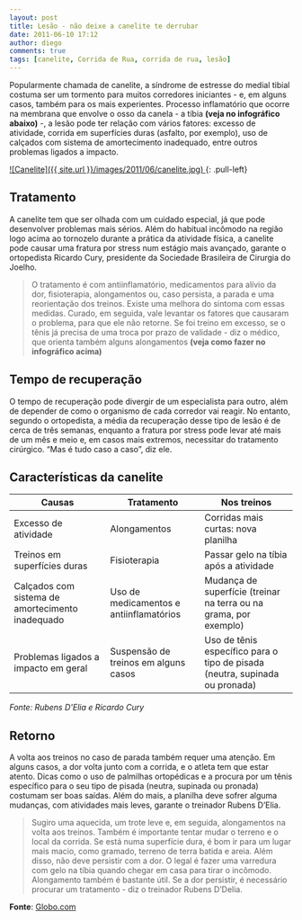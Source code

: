 ```yaml
---
layout: post
title: Lesão - não deixe a canelite te derrubar
date: 2011-06-10 17:12
author: diego
comments: true
tags: [canelite, Corrida de Rua, corrida de rua, lesão]
---
```


Popularmente chamada de canelite, a síndrome de estresse do medial tibial costuma ser um tormento para muitos corredores iniciantes - e, em alguns casos, também para os mais experientes. Processo inflamatório que ocorre na membrana que envolve o osso da canela - a tíbia **(veja no infográfico abaixo)** -, a lesão pode ter relação com vários fatores: excesso de atividade, corrida em superfícies duras (asfalto, por exemplo), uso de calçados com sistema de amortecimento inadequado, entre outros problemas ligados a impacto.

<a href="/images/2011/06/canelite.jpg">
![Canelite]({{ site.url }}/images/2011/06/canelite.jpg)
</a>
{: .pull-left}

## Tratamento

A canelite tem que ser olhada com um cuidado especial, já que pode desenvolver problemas mais sérios. Além do habitual incômodo na região logo acima ao tornozelo durante a prática da atividade física, a canelite pode causar uma fratura por stress num estágio mais avançado, garante o ortopedista Ricardo Cury, presidente da Sociedade Brasileira de Cirurgia do Joelho.

>O tratamento é com antiinflamatório, medicamentos para alívio da dor, fisioterapia, alongamentos ou, caso persista, a parada e uma reorientação dos treinos. Existe uma melhora do sintoma com essas medidas. Curado, em seguida, vale levantar os fatores que causaram o problema, para que ele não retorne. Se foi treino em excesso, se o tênis já precisa de uma troca por prazo de validade - diz o médico, que orienta também alguns alongamentos **(veja como fazer no infográfico acima)**

## Tempo de recuperação

O tempo de recuperação pode divergir de um especialista para outro, além de depender de como o organismo de cada corredor vai reagir. No entanto, segundo o ortopedista, a média da recuperação desse tipo de lesão é de cerca de três semanas, enquanto a fratura por stress pode levar até mais de um mês e meio e, em casos mais extremos, necessitar do tratamento cirúrgico. “Mas é tudo caso a caso”, diz ele.

## Características da canelite

| Causas | Tratamento | Nos treinos |
| ------ | --------- | -------- |
|Excesso de atividade |Alongamentos |Corridas mais curtas: nova planilha |
|Treinos em superfícies duras |Fisioterapia |Passar gelo na tíbia após a atividade |
|Calçados com sistema de amortecimento inadequado |Uso de medicamentos e antiinflamatórios |Mudança de superfície (treinar na terra ou na grama, por exemplo) |
|Problemas ligados a impacto em geral |Suspensão de treinos em alguns casos |Uso de tênis específico para o tipo de pisada (neutra, supinada ou pronada) |

*Fonte: Rubens D'Elia e Ricardo Cury*

## Retorno

A volta aos treinos no caso de parada também requer uma atenção. Em alguns casos, a dor volta junto com a corrida, e o atleta tem que estar atento. Dicas como o uso de palmilhas ortopédicas e a procura por um tênis específico para o seu tipo de pisada (neutra, supinada ou pronada) costumam ser boas saídas. Além do mais, a planilha deve sofrer alguma mudanças, com atividades mais leves, garante o treinador Rubens D’Elia.

>Sugiro uma aquecida, um trote leve e, em seguida, alongamentos na volta aos treinos. Também é importante tentar mudar o terreno e o local da corrida. Se está numa superfície dura, é bom ir para um lugar mais macio, como gramado, terreno de terra batida e areia. Além disso, não deve persistir com a dor. O legal é fazer uma varredura com gelo na tíbia quando chegar em casa para tirar o incômodo. Alongamento também é bastante útil. Se a dor persistir, é necessário procurar um tratamento - diz o treinador Rubens D’Delia.

**Fonte**: <a href="http://globoesporte.globo.com/atletismo/corrida-de-rua/noticia/2011/06/lesao-nao-deixe-canelite-te-derrubar.html" target="_blank">Globo.com</a>
